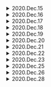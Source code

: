 <details>
<summary>2020.Dec.15</summary>

# 2020.Dec.15

https://www.inc.com/jessica-stillman/new-study-sleep-is-literally-a-deep-clean-for-your-brain.html?cid=sf01001

# 정리

Sleep washes away toxic gunk that builds up in your brain. So you need to sleep
to keep a healthy brain.

## take-home message

## night out

## scrub

## emotional charge

## crabby

## hat tip

hat tip to myself 😆!

## snooze

## doze off

## cerebrospinal fluid

## momentarily

## hit the hay

go to bed

# round up and round down

73 (rounding down) = 70

76 (rounding up) = 80

## Don't say foreigner, Say expat

## Don't say America, Say U.S

There's North, Central and South America so to some people from other parts of
those continents, they might be offended if they only hear the U.S. referred to
as "America".

## ‘I’ve been to’ and ‘I’ve been in’?

"I've been in" implies that you are STILL there For example, "I've been in Korea
for five years" it means that I have been staying or living here up until now

"I've been to" is specifically for visits or short stays - It means you aren't
there anymore

Main school 소속학교

Travel school 출장가는 학교

business trip 출장

## I will take a note/ I will take notes / I will write it down / I'll jot it down

</details>

<details>
<summary>2020.Dec.16</summary>

# 2020.Dec.16

https://app.memrise.com/course/11682/advanced-english-c1-c2/1/

## bust

he was busted for drugs

## flush

## groovy

## squish

## evolve

## mutation

## How are you fixed for money?

## mite

## deride

## prima donna

## an urchin

street urchin

cf) sea urchin

## A-Train

</details>

<details>
<summary>2020.Dec.17</summary>

# 2020.Dec.17

# 멤라이즈 단어 외우기

https://app.memrise.com/course/11682/advanced-english-c1-c2/1/

## a muss

no muss, no fuss

## to be uptight

## a pimple

## to be gaga

goes gaga over

## to exact

exact revenge

tributes exacted from the Slavic peoples

# Improve Reading Skill!

https://www.theguardian.com/tv-and-radio/2020/dec/17/bake-off-and-beyond-the-unstoppable-rise-of-crafty-reality-tv#

</details>

<details>
<summary>2020.Dec.18</summary>

# 2020.Dec.18

# 멤라이즈 단어 외우기 - Advanced English (C1, C2)

## unobtrusive

to be unconspicuous, not attracting attention

## to pronounce a sentence

to declare a sentence at court

## to be encased

to be enclosed or covered in a case or close-fitting surrounding

## a token (noun)

a coin designated for slot machines

## a brass

dough, money OR a decorative object

collar brass

</details>

<details>
<summary>2020.Dec.19</summary>

# 2020.Dec.19

# 멤라이즈 단어 외우기 - Advanced English (C1, C2)

## a draft card

a card that says you have to go to war

## a toothpick

a short pointed piece of wood or plastic used for removing bits of food lodged
between the teeth.

## token (adj.)

merely symbolic

## polka-dotted

large round dots repeated to form a regular pattern on fabric:

## to chain

to fasten and lock by a chain

---

## fatal accident

accident in which sb is killed

## minor accident

accident that is not serious

## take action

to do sth to deal with a problem

## urgent action

action that needs to be done immediately

## decisive action

action that has a big effect on the way sth develops

## mixed ability class

class at different levels

## natural ability

an ability that you are born with

## lose your accent

no longer speak with an accent

## put on an accent

deliberately speak with a different accent from your usual one

## strong accent

very noticeable accent

## fatal accident

accident in which sb is killed

## minor accident

accident that is not serious

## take action

to do sth to deal with a problem

## urgent action

action that needs to be done immediately

## decisive action

action that has a big effect on the way sth develops

## deep admiration

admiration that you feel strongly

## current affairs

important events that are happening now

## old age

the time when you are old

## middle age

between about 40 and 60 years old

## say your age

say how old are you

## stick to an agreement

do what you have agreed

</details>
<details>
<summary>2020.Dec.20</summary>

# 2020.Dec.20

# 멤라이즈 단어 외우기 - Advanced English (C1, C2)

## renege on an agreement

not do what you agreed to do

## verbal agreement

agreement in words, but not written down6/66

## a peace agreement

a permanent agreement to stop fighting

## crisp air

pleasantly cool air

## still air

air in which there is no wind

## put air into (sth)

fill a tyre, balloon etc with air

## set the alarm

to make the alarm ready to operate

## achieve your ambition

do what you wanted to do

</details>
<details>
<summary>2020.Dec.21</summary>
2020.Dec.21

멤라이즈 단어 복습!

</details>
<details>
<summary>2020.Dec.22</summary>
2020.Dec.22

## be seething with anger

be extremely angry

## widespread anger

anger among many people

## studio apartment

apartment with just one main room

## basement apartment

apartment below the level of the ground

## apartment complex

group of buildings containing apartments

## downright rude

extremely rude

## thoroughly ashamed

feeling guilty or embarrassed about something very much

## wildly exaggerate

to make something seem larger to an extreme extent

## dead easy

exteremely easy

## wildly inaccurate

not correct or exact

</details>

<details>
<summary>2020.Dec.23</summary>

## to pull a stunt

to do sth unusual or dangerous feat; usually done to gain attention

## ludicrous

so foolish, unreasonable, or out of place as to be amusing or deserving to be
laughed at

## if the shoe was on the other foot

if I were in your place

## a licorice

the sweet root of a plant, a black candy

## a treat

something very pleasant and enjoyable, especially something that you give
somebody or do for them

## mildly surprised

surprised a little bit

## mildly irritated

the state of being slightly annoyed

## loosely based on

connected to a small degree

## a broad accent

a strong accent

## to be in broad agreement with sm1

generally agree with sm1

</details>
<details>
<summary>2020.Dec.25</summary>

## issue an apology

make an official public apology

## my sincere apologies

used when you feel very sorry (apology)

## spoil your appetite

make you not feel like eating a meal

## get an appointment

suceed in arranging an appointment

## rural area

area in the countryside

## a dropout

a person that quits school before graduation

## I'm all yours.

I'm at your disposal

## ridiculous

deserving or inviting derision or mockery; absurd; extravagantly humorous

## soot

black material found inside a chimney (mass noun, no article)

## to hang up on

to end a telephone conversation by abruptly cutting the connection

## to be in broad agreement with sm1

generally agree with sm1

## mitigating circumstances

circumstances that lessen the blame

## mitigating factors

factors that lessen the blame

## deliriously happy

extremely happy

## inclement weather

unpleasant (formal)

</details>

<details>
<summary>2020.Dec.26</summary>

## highly educated

very educated

## blatantly obvious

very clear

## rural area

area in the countryside

## urban area

area in a town or city

## remote area

area a long way from towns and cities

## surrounding area

area around a place

## outlying areas

areas far from the center of a town, village etc

## residential area

a part of a town where people live

</details>
<details>
<summary>2020.Dec.28</summary>

## surrounding area
area around a place
## deprived area
area where many poor people live
## metropolitan area
a very large city
## heated argument
argument involving strong feelings
## special arrangement
sparticular preparations other than those usually made

> **지금까지의 회고**
>
> 사실 시간을 들여서 영어 공부하는 게 귀찮기도 해서 멤라이즈로 단어를 외우는 것이었는데, 너무 쉬운 수준의 단어이기도 하고 
> 효과가 느껴지는 게 없는 것 같다. 사실 상으로, 제일 늘리고 싶은 것은 `고급 어휘`와 `리딩 실력`, `더 풍부한 회화 실력`이다.
>
> 그래서 다시 BBC를 공부하는 게 더 나을 것 같다! 히히..
</details>
